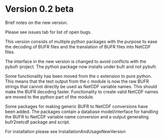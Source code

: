 # Version 0.2 beta #

Brief notes on the new version.

Please see issues tab for list of open bugs.

This version consists of multiple python packages with the purpose to ease the decoding of BUFR files and the translation of BUFR files into NetCDF files.

The interface in the new version is changed to avoid conflicts with the pybufr project. The python package now installs under bufr and not pybufr.

Some functionality has been moved from the c extension to pure python. This means that the text output from the c module is now the raw BUFR strings that cannot directly be used as NetCDF variable names. This should make the BUFR decoding faster. Functionality to create valid NetCDF names are moved to the python part of the module.

Some packages for making generic BUFR to NetCDF conversions have been added. The packages contain a database model/interface for handling the BUFR to NetCDF variable name conversion and a output generating bufr2netcdf package and script.

For installation please see InstallationAndUsageNewVersion